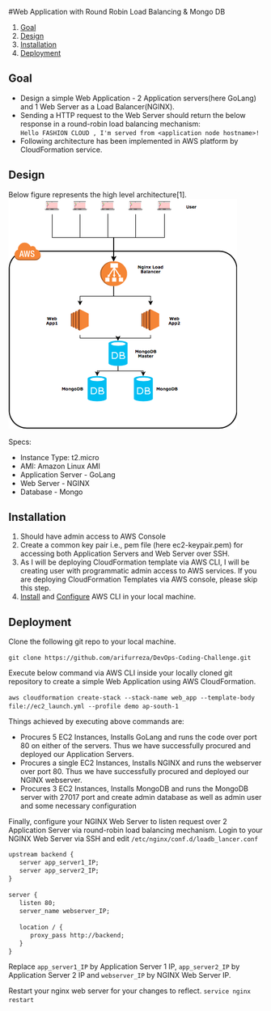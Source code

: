#Web Application with Round Robin Load Balancing & Mongo DB

1. [Goal](#Goal)
2. [Design](#architecture)
3. [Installation](#installation)
4. [Deployment](#deployment)


## Goal
  - Design a simple Web Application - 2 Application servers(here GoLang) and 1 Web Server as a Load Balancer(NGINX).
  - Sending a HTTP request to the Web Server should return the below response in a round-robin load balancing mechanism:  
  `Hello FASHION CLOUD , I'm served from <application node hostname>!`
  - Following architecture has been implemented in AWS platform by CloudFormation service.

## Design
Below figure represents the high level architecture[1].
![Architectural Diagram](https://github.com/arifurreza/DevOps-Coding-Challenge/blob/master/architecture.png)



Specs:
- Instance Type: t2.micro
- AMI: Amazon Linux AMI
- Application Server - GoLang
- Web Server - NGINX
- Database - Mongo

## Installation
1. Should have admin access to AWS Console
2. Create a common key pair i.e., pem file (here ec2-keypair.pem) for accessing both Application Servers and Web Server over SSH.
3. As I will be deploying CloudFormation template via AWS CLI, I will be creating user with programmatic admin access to AWS services. If you are deploying CloudFormation Templates via AWS console, please skip this step.
4. [Install](https://docs.aws.amazon.com/cli/latest/userguide/awscli-install-windows.html) and [Configure](https://docs.aws.amazon.com/cli/latest/userguide/cli-chap-getting-started.html) AWS CLI in your local machine.

## Deployment

Clone the following git repo to your local machine.

`git clone https://github.com/arifurreza/DevOps-Coding-Challenge.git`

Execute below command via AWS CLI inside your locally cloned git repository to create a simple Web Application using AWS CloudFormation.

`aws cloudformation create-stack --stack-name web_app --template-body file://ec2_launch.yml --profile demo ap-south-1`

Things achieved by executing above commands are:
- Procures 5 EC2 Instances, Installs GoLang and runs the code over port 80 on either of the servers. Thus we have successfully procured and deployed our Application Servers.
- Procures a single EC2 Instances, Installs NGINX and runs the webserver over port 80. Thus we have successfully procured and deployed our NGINX webserver.
- Procures 3 EC2 Instances, Installs MongoDB and runs the MongoDB server with 27017 port and create admin database as well as admin user and some necessary configuration

Finally, configure your NGINX Web Server to listen request over 2 Application Server via round-robin load balancing mechanism.
Login to your NGINX Web Server via SSH and edit `/etc/nginx/conf.d/loadb_lancer.conf`

```
upstream backend {
   server app_server1_IP;
   server app_server2_IP;
}

server {
   listen 80;
   server_name webserver_IP;

   location / {
      proxy_pass http://backend;
   }
}
```

Replace `app_server1_IP` by Application Server 1 IP, `app_server2_IP` by Application Server 2 IP and `webserver_IP` by NGINX Web Server IP.

Restart your nginx web server for your changes to reflect.
`service nginx restart`

